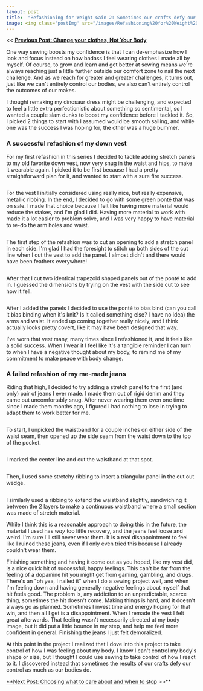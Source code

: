 ```yaml
---
layout: post
title:  "Refashioning for Weight Gain 2: Sometimes our crafts defy our control as much as our bodies do"
image: <img class='postImg' src="/images/Refashioning%20for%20Weight%20Gain%202%20Sometimes%20our%20craft/IMG_1825.jpg" alt="I'm comic sans, asshole"/>
---
```



<< [**Previous Post: Change your clothes, Not Your Body**](https://www.notion.so/powderhouse/Refashioning-for-Weight-Gain-1-Change-the-clothes-not-your-body-ea299554686846c9979e69e23e70e524)

One way sewing boosts my confidence is that I can de-emphasize how I look and focus instead on how badass I feel wearing clothes I made all by myself. Of course, to grow and learn and get better at sewing means we're always reaching just a little further outside our comfort zone to nail the next challenge. And as we reach for greater and greater challenges, it turns out, just like we can't entirely control our bodies, we also can't entirely control the outcomes of our makes. 

I thought remaking my dinosaur dress might be challenging, and expected to feel a little extra perfectionistic about something so sentimental, so I wanted a couple slam dunks to boost my confidence before I tackled it. So, I picked 2 things to start with I assumed would be smooth sailing, and while one was the success  I was hoping for, the other was a huge bummer. 

### A successful refashion of my down vest

For my first refashion in this series I decided to tackle adding stretch panels to my old favorite down vest, now very snug in the waist and hips, to make it wearable again. I picked it to be first because I had a pretty straightforward plan for it, and wanted to start with a sure fire success. 

<img class='internalPostImg' src="/images/Refashioning%20for%20Weight%20Gain%202%20Sometimes%20our%20craft/IMG_1825.jpg" alt=""/>

For the vest I initially considered using really nice, but really expensive, metallic ribbing. In the end, I decided to go with some green ponté that was on sale. I made that choice because I felt like having more material would reduce the stakes, and I'm glad I did. Having more material to work with made it a lot easier to problem solve, and I was very happy to have material to re-do the arm holes and waist.

<img class='internalPostImg' src="/images/Refashioning%20for%20Weight%20Gain%202%20Sometimes%20our%20craft/IMG_1832.jpg" alt=""/>

The first step of the refashion was to cut an opening to add a stretch panel in each side. I'm glad I had the foresight to stitch up both sides of the cut line when I cut the vest to add the panel. I almost didn't and there would have been feathers everywhere!

<img class='internalPostImg' src="/images/Refashioning%20for%20Weight%20Gain%202%20Sometimes%20our%20craft/IMG_1833.jpg" alt=""/>

After that I cut two identical trapezoid shaped panels out of the ponté to add in. I guessed the dimensions by trying on the vest with the side cut to see how it fell. 

<img class='internalPostImg' src="/images/Refashioning%20for%20Weight%20Gain%202%20Sometimes%20our%20craft/IMG_1838.jpg" alt=""/>

After I added the panels I decided to use the ponté to bias bind (can you call it bias binding when it's knit? Is it called something else? I have no idea) the arms and waist. It ended up coming together really nicely, and I think actually looks pretty covert, like it may have been designed that way. 

I've worn that vest many, many times since I refashioned it, and it feels like a solid success. When I wear it I feel like it's a tangible reminder I can turn to when I have a negative thought about my body, to remind me of my commitment to make peace with body change. 

### A failed refashion of my me-made jeans

Riding that high, I decided to try adding a stretch panel to the first (and only) pair of jeans I ever made. I made them out of rigid denim and they came out uncomfortably snug. After never wearing them even one time since I made them months ago, I figured I had nothing to lose in trying to adapt them to work better for me.   

<img class='internalPostImg' src="/images/Refashioning%20for%20Weight%20Gain%202%20Sometimes%20our%20craft/IMG_1844.jpg" alt=""/>

To start, I unpicked the waistband for a couple inches on either side of the waist seam, then opened up the side seam from the waist down to the top of the pocket. 

<img class='internalPostImg' src="/images/Refashioning%20for%20Weight%20Gain%202%20Sometimes%20our%20craft/IMG_1847.jpg" alt=""/>

I marked the center line and cut the waistband at that spot. 

<img class='internalPostImg' src="/images/Refashioning%20for%20Weight%20Gain%202%20Sometimes%20our%20craft/IMG_1848_2.jpg" alt=""/>

Then, I used some stretchy ribbing to insert a triangular panel in the cut out wedge. 

<img class='internalPostImg' src="/images/Refashioning%20for%20Weight%20Gain%202%20Sometimes%20our%20craft/IMG_1850.jpg" alt=""/>

I similarly used a ribbing to extend the waistband slightly, sandwiching it between the 2 layers to make a continuous waistband where a small section was made of stretch material. 

While I think this is a reasonable approach to doing this in the future, the material I used has *way* too little recovery, and the jeans feel loose and weird. I'm sure I'll still never wear them. It is a real disappointment to feel like I ruined these jeans, even if I only even tried this because I already couldn't wear them. 

Finishing something and having it come out as you hoped, like my vest did, is a nice quick hit of successful, happy feelings. This can't be far from the feeling of a dopamine hit you might get from gaming, gambling, and drugs. There's an "oh yea, I nailed it" when I do a sewing project well, and when I'm feeling down and having generally negative feelings about myself that hit feels good. The problem is, any addiction to an unpredictable, scarce thing, sometimes the hit doesn't come. Making things is hard, and it doesn't always go as planned. Sometimes I invest time and energy hoping for that win, and then all I get is a disappointment. When I remade the vest I felt great afterwards. That feeling wasn't necessarily directed at my body image, but it did put a little bounce in my step, and help me feel more confident in general. Finishing the jeans I just felt demoralized. 

At this point in the project I realized that I dove into this project to take control of how I was feeling about my body. I know I can't control my body's shape or size, but I thought I could use sewing to take control of how I react to it. I discovered instead that sometimes the results of our crafts defy our control as much as our bodies do. 

[**Next Post: Choosing what to care about and when to stop](https://www.notion.so/powderhouse/Refashioning-for-Weight-Gain-4-Letting-Go-of-Control-c6b12880c8d141b98c5a8500d9c37510) >>**